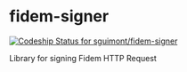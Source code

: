 fidem-signer
============

[ ![Codeship Status for sguimont/fidem-signer](https://www.codeship.io/projects/e9a7de60-3b6e-0132-01f2-7235cdea93e5/status)](https://www.codeship.io/projects/42653)

Library for signing Fidem HTTP Request
